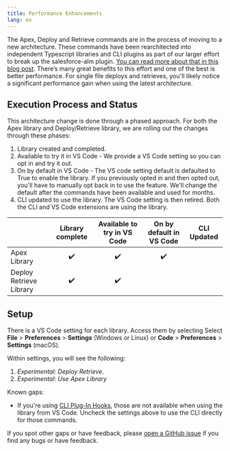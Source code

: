 ```yaml
---
title: Performance Enhancements
lang: en
---
```


The Apex, Deploy and Retrieve commands are in the process of moving to a new architecture. These commands have been rearchitected into independent Typescript libraries and CLI plugins as part of our larger effort to break up the salesforce-alm plugin.  [You can read more about that in this blog post](https://developer.salesforce.com/blogs/2021/02/open-sourcing-salesforce-cli-update-feb-2021.html). There’s many great benefits to this effort and one of the best is better performance. For single file deploys and retrieves, you'll likely notice a significant performance gain when using the latest architecture.

## Execution Process and Status

This architecture change is done through a phased approach.  For both the Apex library and Deploy/Retrieve library, we are rolling out the changes through these phases:

1. Library created and completed.
2. Available to try it in VS Code - We provide a VS Code setting so you can opt in and try it out. 
3. On by default in VS Code - The VS code setting default is defaulted to True to enable the library. If you previously opted in and then opted out, you'll have to manually opt back in to use the feature.  We'll change the default after the commands have been available and used for months.
4. CLI updated to use the library.  The VS Code setting is then retired.  Both the CLI and VS Code extensions are using the library.





|                         | Library complete	| Available to try in VS Code	| On by default in VS Code	| CLI Updated  |
|-------------------------|:-----------------:|:---------------------------:|:-------------------------:|:------------:|
| Apex Library	          |        ✔️          |               ✔️             |             ✔️             |              |
| Deploy Retrieve Library |        ✔️          |               ✔️             |                           |              |
	

## Setup

There is a VS Code setting for each library.  Access them by selecting Select **File** > **Preferences** > **Settings** (Windows or Linux) or **Code** > **Preferences** > **Settings** (macOS).

Within settings, you will see the following:

1. *Experimental: Deploy Retrieve*.
2. *Experimental: Use Apex Library*

Known gaps:
- If you're using [CLI Plug-In Hooks](https://developer.salesforce.com/docs/atlas.en-us.sfdx_cli_plugins.meta/sfdx_cli_plugins/cli_plugins_customize_hooks.htm), those are not available when using the library from VS Code.  Uncheck the settings above to use the CLI directly for those commands.

If you spot other gaps or have feedback, please [open a GitHub issue](https://github.com/forcedotcom/salesforcedx-vscode/issues/new/choose) if you find any bugs or have feedback.
